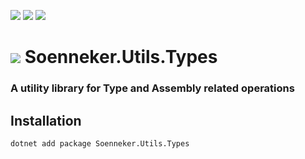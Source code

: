 ﻿[![](https://img.shields.io/nuget/v/soenneker.utils.types.svg?style=for-the-badge)](https://www.nuget.org/packages/soenneker.utils.types/)
[![](https://img.shields.io/github/actions/workflow/status/soenneker/soenneker.utils.types/publish-package.yml?style=for-the-badge)](https://github.com/soenneker/soenneker.utils.types/actions/workflows/publish-package.yml)
[![](https://img.shields.io/nuget/dt/soenneker.utils.types.svg?style=for-the-badge)](https://www.nuget.org/packages/soenneker.utils.types/)

# ![](https://user-images.githubusercontent.com/4441470/224455560-91ed3ee7-f510-4041-a8d2-3fc093025112.png) Soenneker.Utils.Types
### A utility library for Type and Assembly related operations

## Installation

```
dotnet add package Soenneker.Utils.Types
```
